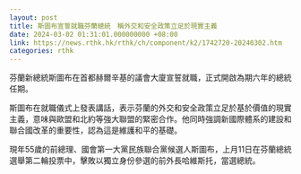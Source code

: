 ```yaml
---
layout: post
title: 斯圖布宣誓就職芬蘭總統　稱外交和安全政策立足於現實主義
date: 2024-03-02 01:31:01.000000000 +08:00
link: https://news.rthk.hk/rthk/ch/component/k2/1742720-20240302.htm
categories: rthk
---
```


芬蘭新總統斯圖布在首都赫爾辛基的議會大廈宣誓就職，正式開啟為期六年的總統任期。

斯圖布在就職儀式上發表講話，表示芬蘭的外交和安全政策立足於基於價值的現實主義，意味與歐盟和北約等強大聯盟的緊密合作。他同時強調新國際體系的建設和聯合國改革的重要性，認為這是維護和平的基礎。

現年55歲的前總理、國會第一大黨民族聯合黨候選人斯圖布，上月11日在芬蘭總統選舉第二輪投票中，擊敗以獨立身份參選的前外長哈維斯托，當選總統。
